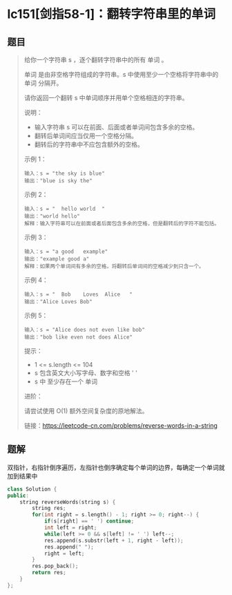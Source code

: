 # lc151[剑指58-1]：翻转字符串里的单词

## 题目

> 给你一个字符串 s ，逐个翻转字符串中的所有 单词 。
>
> 单词 是由非空格字符组成的字符串。s 中使用至少一个空格将字符串中的 单词 分隔开。
>
> 请你返回一个翻转 s 中单词顺序并用单个空格相连的字符串。
>
> 说明：
>
> - 输入字符串 s 可以在前面、后面或者单词间包含多余的空格。
> - 翻转后单词间应当仅用一个空格分隔。
> - 翻转后的字符串中不应包含额外的空格。
>
>
> 示例 1：
>
> ```
> 输入：s = "the sky is blue"
> 输出："blue is sky the"
> ```
>
> 示例 2：
>
> ```
> 输入：s = "  hello world  "
> 输出："world hello"
> 解释：输入字符串可以在前面或者后面包含多余的空格，但是翻转后的字符不能包括。
> ```
>
> 示例 3：
>
> ```
> 输入：s = "a good   example"
> 输出："example good a"
> 解释：如果两个单词间有多余的空格，将翻转后单词间的空格减少到只含一个。
> ```
>
> 示例 4：
>
> ```
> 输入：s = "  Bob    Loves  Alice   "
> 输出："Alice Loves Bob"
> ```
>
> 示例 5：
>
> ```
> 输入：s = "Alice does not even like bob"
> 输出："bob like even not does Alice"
> ```
>
> 
>
>
> 提示：
>
> - 1 <= s.length <= 104
> - s 包含英文大小写字母、数字和空格 ' '
> - s 中 至少存在一个 单词
>
>
> 进阶：
>
> 请尝试使用 O(1) 额外空间复杂度的原地解法。
>
> 
>
> 链接：https://leetcode-cn.com/problems/reverse-words-in-a-string

## 题解

双指针，右指针倒序遍历，左指针也倒序确定每个单词的边界，每确定一个单词就加到结果中

```c++
class Solution {
public:
    string reverseWords(string s) {
        string res;
        for(int right = s.length() - 1; right >= 0; right--) {
            if(s[right] == ' ') continue;
            int left = right;
            while(left >= 0 && s[left] != ' ') left--;
            res.append(s.substr(left + 1, right - left));
            res.append(" ");
            right = left;
        }
        res.pop_back();
        return res;
    }
};
```

